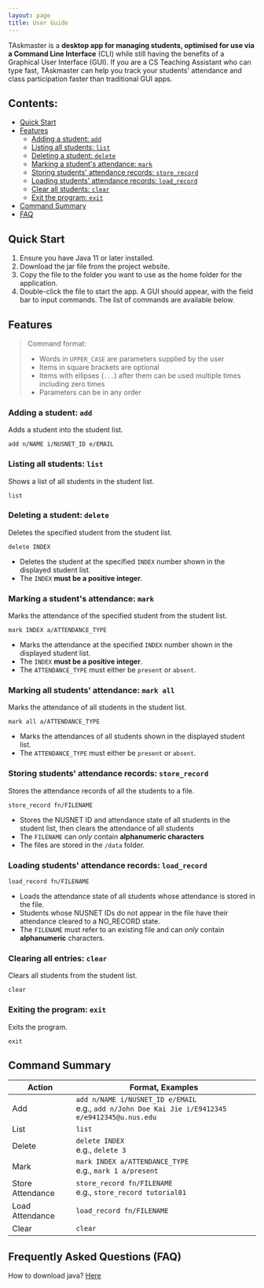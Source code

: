 ```yaml
---
layout: page
title: User Guide
---
```


TAskmaster is a **desktop app for managing students, optimised for use via a Command Line Interface** (CLI) while still having the benefits of a Graphical User Interface (GUI). If you are a CS Teaching Assistant who can type fast, TAskmaster can help you track your students' attendance and class participation faster than traditional GUI apps.

## Contents:
- [Quick Start](#Quick-Start "Goto Quick Start")
- [Features](#Features "Goto Features")
    - [Adding a student: `add`](#Adding-a-student-add "Goto Adding-a-student-add")
    - [Listing all students: `list`](#Listing-all-students-list "Goto Listing-all-students-list")
    - [Deleting a student: `delete`](#Deleting-a-student-delete "Goto Deleting-a-student-delete")
    - [Marking a student's attendance: `mark`](#Marking-a-student’s-attendance-mark "Goto Marking-a-students-attendance-mark")
    - [Storing students' attendance records: `store_record`](#Storing-students’-attendance-records-store_record "Goto Storing-students'-attendance-records")
    - [Loading students' attendance records: `load_record`](#Loading-students’-attendance-records-load_record "Goto Loading-students'-attendance-records")
    - [Clear all students: `clear`](#Clearing-all-entries-clear "Goto Clearing-all-entries-clear")
    - [Exit the program: `exit`](#Exiting-the-program-exit "Goto Exiting-the-program-exit")
- [Command Summary](#Command-Summary "Goto Command-Summary")
- [FAQ](#Frequently-Asked-Questions-FAQ "Goto Frequently-Asked-Questions-FAQ")

## Quick Start
1. Ensure you have Java 11 or later installed.
2. Download the jar file from the project website.
3. Copy the file to the folder you want to use as the home folder for the application.
4. Double-click the file to start the app. A GUI should appear, with the field bar to input commands. The list of commands are available below.


## Features
> Command format:
> - Words in `UPPER_CASE` are parameters supplied by the user
> - Items in square brackets are optional
> - Items with ellipses (`...`) after them can be used multiple times including zero times
> - Parameters can be in any order

### Adding a student: `add`
Adds a student into the student list.
```
add n/NAME i/NUSNET_ID e/EMAIL
```

### Listing all students: `list`
Shows a list of all students in the student list.
```
list
```

### Deleting a student: `delete`
Deletes the specified student from the student list.
```
delete INDEX
```
- Deletes the student at the specified `INDEX` number shown in the displayed student list.
- The `INDEX` **must be a positive integer**.

### Marking a student's attendance: `mark`
Marks the attendance of the specified student from the student list.
```
mark INDEX a/ATTENDANCE_TYPE
```
- Marks the attendance at the specified `INDEX` number shown in the displayed student list.
- The `INDEX` **must be a positive integer**.
- The `ATTENDANCE_TYPE` must either be `present` or `absent`.

### Marking all students' attendance: `mark all`
Marks the attendance of all students in the student list.
```
mark all a/ATTENDANCE_TYPE
```
- Marks the attendances of all students shown in the displayed student list.
- The `ATTENDANCE_TYPE` must either be `present` or `absent`.

### Storing students' attendance records: `store_record`
Stores the attendance records of all the students to a file.
```
store_record fn/FILENAME
```
- Stores the NUSNET ID and attendance state of all students in the student list, then clears the attendance of all students
- The `FILENAME` can _only_ contain **alphanumeric characters**
- The files are stored in the `/data` folder.

### Loading students' attendance records: `load_record`
```
load_record fn/FILENAME
```
- Loads the attendance state of all students whose attendance is stored in the file.
- Students whose NUSNET IDs do not appear in the file have their attendance cleared to a NO_RECORD state.
- The `FILENAME` must refer to an existing file and can _only_ contain **alphanumeric** characters.

### Clearing all entries: `clear`
Clears all students from the student list.
```
clear
```

### Exiting the program: `exit`
Exits the program.
```
exit
```

## Command Summary
| Action | Format, Examples                                                                                        |
|--------|---------------------------------------------------------------------------------------------------------|
| Add    | ```add n/NAME i/NUSNET_ID e/EMAIL``` <br> e.g., ```add n/John Doe Kai Jie i/E9412345 e/e9412345@u.nus.edu```|
| List   | ```list```                                                                                               |
| Delete | ```delete INDEX``` <br> e.g., ```delete 3```                                                             |
| Mark   | `mark INDEX a/ATTENDANCE_TYPE` <br> e.g., `mark 1 a/present`                                             |
| Store Attendance | `store_record fn/FILENAME` <br> e.g., `store_record tutorial01`                                |
| Load Attendance | `load_record fn/FILENAME`
| Clear  | ```clear```                                                                                              |


## Frequently Asked Questions (FAQ)
How to download java? [Here](https://lmgtfy.com/?q=how+to+download+java)

